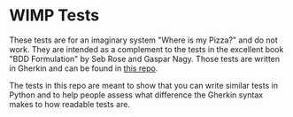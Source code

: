 WIMP Tests
==========

These tests are for an imaginary system "Where is my Pizza?" and do not work. They are intended as a complement to the tests in the excellent book "BDD Formulation" by Seb Rose and Gaspar Nagy. Those tests are written in Gherkin and can be found in [this repo](https://github.com/bddbooks/bddbooks-formulation-wimp).

The tests in this repo are meant to show that you can write similar tests in Python and to help people assess what difference the Gherkin syntax makes to how readable tests are. 
